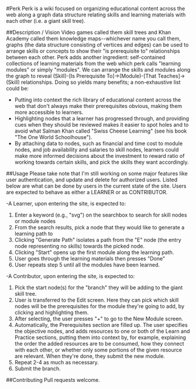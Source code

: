 #Perk
Perk is a wiki focused on organizing educational content across the web along a graph data structure relating skills and learning materials with each other (i.e. a giant skill tree).

##Description / Vision
Video games called them skill trees and Khan Academy called them knowledge maps--whichever name you call them, graphs (the data structure consisting of vertices and edges) can be used to arrange skills or concepts to show their "is prerequisite to" relationships between each other. Perk adds another ingredient: self-contained collections of learning materials from the web which perk calls "learning modules" or simply "modules". We can arrange the skills and modules along the graph to reveal (Skill)-[Is Prerequisite To]->(Module)-[That Teaches]->(Skill) relationships. Doing so yields many benefits; a non-exhaustive list could be:
- Putting into context the rich library of educational content across the web that don't always make their prerequisites obvious, making them more accessible to learners.
- Highlighting nodes that a learner has progressed through, and providing cues when they should be reviewed makes it easier to spot holes and to avoid what Salman Khan called "Swiss Cheese Learning" (see his book "The One World Schoolhouse").
- By attaching data to nodes, such as financial and time cost to module nodes, and job availability and salaries to skill nodes, learners could make more informed decisions about the investment to reward ratio of working towards certain skills, and pick the skills they want accordingly.

##Usage
Please take note that I'm still working on some major features like user authentication, and update and delete for authorized users. Listed below are what can be done by users in the current state of the site. Users are expected to behave as either a LEARNER or as CONTRIBUTOR.

-A Learner, upon entering the site, is expected to:
1. Enter a keyword (e.g., "svg") on the searchbox to search for skill nodes or module nodes 
2. From the search results, pick a node that they would like to generate a learning path to
3. Clicking "Generate Path" isolates a path from the "E" node (the entry node representing no skills) towards the picked node.
4. Clicking "Start" opens up the first module along the learning path.
5. User goes through the learning materials then presses "Done"
6. User repeats step 5 until all the modules have been learned.

-A Contributor, upon entering the site, is expected to:
1. Pick the start node(s) for the "branch" they will be adding to the giant skill tree.
2. User is transferred to the Edit screen. Here they can pick which skill nodes will be the prerequisites for the module they're going to add, by clicking and highlighting them.
3. After selecting, the user presses "+" to go to the New Module screen.
4. Automatically, the Prerequisites section are filled up. The user specifies the objective nodes, and adds resources to one or both of the Learn and Practice sections, putting them into context by, for example, explaining the order the added resources are to be consumed, how they connect with each other, or whether only some portions of the given resource are relevant. When they're done, they submit the new module.
5. Repeat 2-4 as much as necessary.
6. Submit the branch.

##Contributing
Pull requests welcome. 
